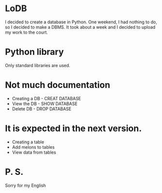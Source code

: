 # LoDB

I decided to create a database in Python. One weekend, I had nothing to do, so I decided to make a DBMS. It took about a week and I decided to upload my work to the court.

# Python library
Only standard libraries are used.

# Not much documentation

- Creating a DB - CREAT DATABASE
- View the DB - SHOW DATABASE
- Delete DB - DROP DATABASE

# It is expected in the next version.

- Creating a table
- Add melons to tables
- View data from tables

# P. S.
Sorry for my English
